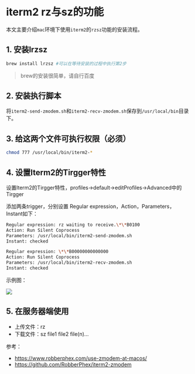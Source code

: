 # iterm2 rz与sz的功能

本文主要介绍`mac`环境下使用`iterm2`的`rzsz`功能的安装流程。

## 1. 安装lrzsz

```bash
brew install lrzsz #可以在等待安装的过程中执行第2步
```
> brew的安装很简单，请自行百度

## 2. 安装执行脚本

将``iterm2-send-zmodem.sh``和``iterm2-recv-zmodem.sh``保存到`/usr/local/bin`目录下。





## 3. 给这两个文件可执行权限（必须）

```bash
chmod 777 /usr/local/bin/iterm2-*
```

## 4. 设置Iterm2的Tirgger特性

设置Iterm2的Tirgger特性，profiles->default->editProfiles->Advanced中的Tirgger

添加两条trigger，分别设置 Regular expression，Action，Parameters，Instant如下：

```bash
Regular expression: rz waiting to receive.\*\*B0100
Action: Run Silent Coprocess
Parameters: /usr/local/bin/iterm2-send-zmodem.sh
Instant: checked

Regular expression: \*\*B00000000000000
Action: Run Silent Coprocess
Parameters: /usr/local/bin/iterm2-recv-zmodem.sh
Instant: checked
```

示例图：

<img src="https://raw.githubusercontent.com/snow-sprite/rzsz/master/triggers.jpg">

## 5. 在服务器端使用

- 上传文件：rz
- 下载文件：sz file1 file2 file(n)...

参考：

- https://www.robberphex.com/use-zmodem-at-macos/
- https://github.com/RobberPhex/iterm2-zmodem

